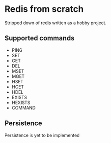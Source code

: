# Redis from scratch
Stripped down of redis written as a hobby project.

## Supported commands
- PING
- SET
- GET
- DEL
- MSET
- MGET
- HSET
- HGET
- HDEL
- EXISTS
- HEXISTS
- COMMAND

## Persistence
Persistence is yet to be implemented
